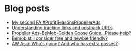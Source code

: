 # Blog posts
<!-- BLOG-POST-LIST:START -->
- [My second FA #ProfitSeasonsPropellerAds](https://afflift.com/f/threads/my-second-fa-profitseasonspropellerads.9882/)
- [Understanding tracking links and postback URLs](https://afflift.com/f/threads/understanding-tracking-links-and-postback-urls.3255/)
- [Propeller Ads-BeMob-Golden Goose Guide...Please help?](https://afflift.com/f/threads/propeller-ads-bemob-golden-goose-guide-please-help.9892/)
- [Bemob still consider free and newbie friendly?](https://afflift.com/f/threads/bemob-still-consider-free-and-newbie-friendly.9364/)
- [AW Asia: Who&#39;s going? And who has extra passes?](https://afflift.com/f/threads/aw-asia-whos-going-and-who-has-extra-passes.9889/)
<!-- BLOG-POST-LIST:END -->
